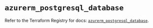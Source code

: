 # `azurerm_postgresql_database`

Refer to the Terraform Registry for docs: [`azurerm_postgresql_database`](https://registry.terraform.io/providers/hashicorp/azurerm/4.15.0/docs/resources/postgresql_database).
